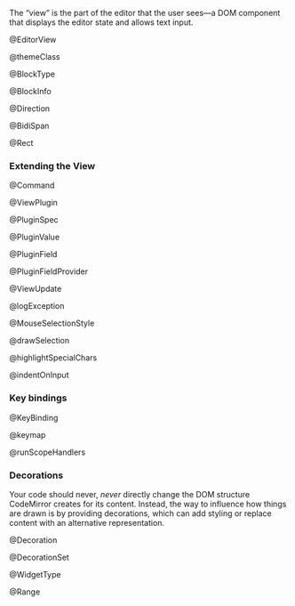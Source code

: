 The “view” is the part of the editor that the user sees—a DOM
component that displays the editor state and allows text input.

@EditorView

@themeClass

@BlockType

@BlockInfo

@Direction

@BidiSpan

@Rect

### Extending the View

@Command

@ViewPlugin

@PluginSpec

@PluginValue

@PluginField

@PluginFieldProvider

@ViewUpdate

@logException

@MouseSelectionStyle

@drawSelection

@highlightSpecialChars

@indentOnInput

### Key bindings

@KeyBinding

@keymap

@runScopeHandlers

### Decorations

Your code should never, _never_ directly change the DOM structure
CodeMirror creates for its content. Instead, the way to influence how
things are drawn is by providing decorations, which can add styling or
replace content with an alternative representation.

@Decoration

@DecorationSet

@WidgetType

@Range
